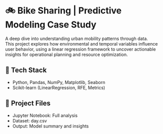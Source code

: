 # 🚲 Bike Sharing | Predictive Modeling Case Study

A deep dive into understanding urban mobility patterns through data.  
This project explores how environmental and temporal variables influence user behavior, using a linear regression framework to uncover actionable insights for operational planning and resource optimization.

## 🔧 Tech Stack
- Python, Pandas, NumPy, Matplotlib, Seaborn
- Scikit-learn (LinearRegression, RFE, Metrics)

## 📁 Project Files
- Jupyter Notebook: Full analysis
- Dataset: day.csv
- Output: Model summary and insights
